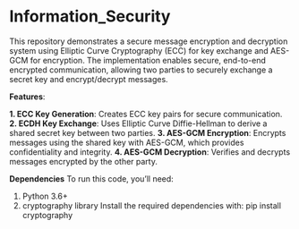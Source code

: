 # Information_Security
This repository demonstrates a secure message encryption and decryption system using Elliptic Curve Cryptography (ECC) for key exchange and AES-GCM for encryption. The implementation enables secure, end-to-end encrypted communication, allowing two parties to securely exchange a secret key and encrypt/decrypt messages.

**Features**:

**1. ECC Key Generation**: Creates ECC key pairs for secure communication.
**2. ECDH Key Exchange**: Uses Elliptic Curve Diffie-Hellman to derive a shared secret key between two parties.
**3. AES-GCM Encryption**: Encrypts messages using the shared key with AES-GCM, which provides confidentiality and integrity.
**4. AES-GCM Decryption**: Verifies and decrypts messages encrypted by the other party.

**Dependencies**
To run this code, you’ll need:
1. Python 3.6+
2. cryptography library
Install the required dependencies with:  pip install cryptography
